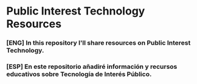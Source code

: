 # Public Interest Technology Resources

### [ENG] In this repository I'll share resources on Public Interest Technology.

### [ESP] En este repositorio añadiré información y recursos educativos sobre Tecnología de Interés Público.
